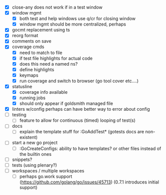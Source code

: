 - [x] close-any does not work if in a test window
- [x] window mgmt
  - [x] both test and help windows use q/cr for closing window
  - [x] window mgmt should be more centralized, perhaps
- [x] gocmt replacement using ts
- [x] reorg format
- [x] comments on save
- [x] coverage cmds
  - [x] need to match to file
  - [x] if test file highlights for actual code
  - [x] does this need a named ns?
  - [x] define highlights
  - [x] keymaps
  - [x] run coverage and switch to browser (go tool cover etc....)
- [x] statusline
  - [x] coverage info available
  - [x] running jobs
  - [x] should only appear if goldsmith managed file
- [x] linters w/config perhaps can have better way to error about config
- [ ] testing
  - [ ] feature to allow for continuous (timed) looping of test(s)
- [ ] docs
  - [ ] explain the template stuff for :GoAddTest\* (gotests docs are non-existent)
- [ ] start a new go project
  - [ ] :GoCreateConfigs: ability to have templates? or other files instead of the builtin ones
- [ ] snippets?
- [ ] tests (using plenary?)
- [ ] workspaces / multiple workspaces
  - [ ] perhaps go.work support (https://github.com/golang/go/issues/45713) (0.7.1 introduces initial support)

